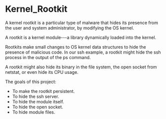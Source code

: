 Kernel_Rootkit
==============

A kernel rootkit is a particular type of malware that hides its presence from the user and system administrator, by modifying the OS kernel. 

A rootkit is a kernel module---a library dynamically loaded into the kernel.

Rootkits make small changes to OS kernel data structures to hide the presence of malicious code. In our ssh example, a rootkit might hide the ssh process in the output of the ps command. 

A rootkit might also hide its binary in the file system, the open socket from netstat, or even hide its CPU usage. 


The goals of this project:

- To make the rootkit persistent.
- To hide the ssh server.
- To hide the module itself.
- To hide the open socket.
- To hide module files.

